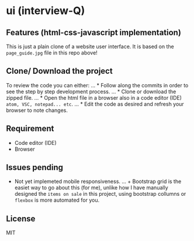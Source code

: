 # ui (interview-Q)

## Features (html-css-javascript implementation)
This is just a plain clone of a website user interface. It is based on the `page_guide.jpg` file in this repo above!

## Clone/ Download the project

To review the code you can either:
... * Follow along the commits in order to see the step by step development process.
... * Clone or download the zipped file.
... * Open the html file in a browser also in a code editor (IDE) `atom, VSC, notepad... etc`.
... * Edit the code as desired and refresh your browser to note changes.

## Requirement
- Code editor (IDE)
- Browser 

## Issues pending
- Not yet implemeted mobile responsiveness.
... + Bootstrap grid is the easiet way to go about this (for me), unlike how I have manually designed the `items on sale` in this project, using bootstrap collumns or `flexbox` is more automated for you. 

## License
MIT
